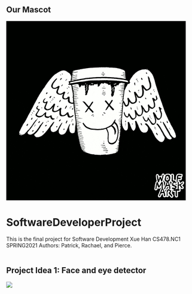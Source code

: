 ## Our Mascot<br />
![](coffee.gif)<br />
# SoftwareDeveloperProject
This is the final project for Software Development Xue Han CS478.NC1 SPRING2021 
Authors: Patrick, Rachael, and Pierce.<br /><br />

## Project Idea 1: Face and eye detector <br />
![](./face_detector/face_eye_detector.gif)
